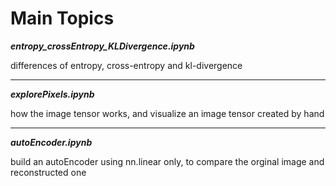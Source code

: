 # Main Topics 

***entropy_crossEntropy_KLDivergence.ipynb***

differences of entropy, cross-entropy and kl-divergence  

___

***explorePixels.ipynb***

how the image tensor works, and visualize an image tensor created by hand

___

***autoEncoder.ipynb***

build an autoEncoder using nn.linear only, to compare the orginal image and reconstructed one
